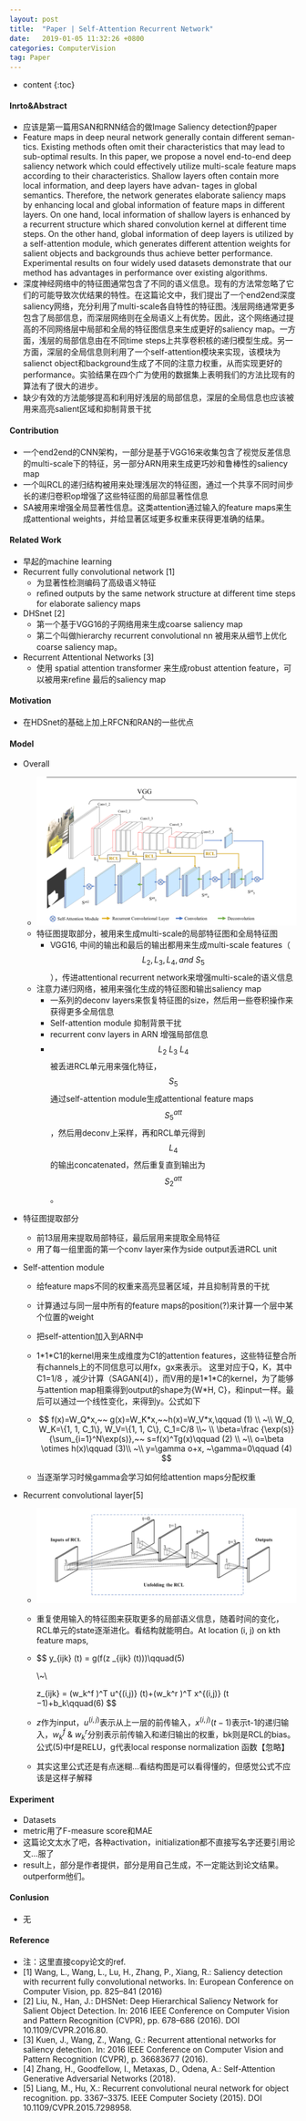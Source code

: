 ```yaml
---
layout: post
title:  "Paper | Self-Attention Recurrent Network"
date:   2019-01-05 11:32:26 +0800
categories: ComputerVision
tag: Paper
---
```

<!--
 * @Description: 
 * @Author: Leesky
 * @Date: 2019-01-05 11:32:26
 * @LastEditors: Leesky
 * @LastEditTime: 2019-01-05 11:51:10
 -->

<head>
    <script src="https://cdn.mathjax.org/mathjax/latest/MathJax.js?config=TeX-AMS-MML_HTMLorMML" type="text/javascript"></script>
    <script type="text/x-mathjax-config">
        MathJax.Hub.Config({
            tex2jax: {
            skipTags: ['script', 'noscript', 'style', 'textarea', 'pre'],
            inlineMath: [['$','$']]
            }
        });
    </script>
</head>


* content
{:toc}

#### Inrto&Abstract

- 应该是第一篇用SAN和RNN结合的做Image Saliency detection的paper
- Feature maps in deep neural network generally contain different seman- tics. Existing methods often omit their characteristics that may lead to sub-optimal results. In this paper, we propose a novel end-to-end deep saliency network which could effectively utilize multi-scale feature maps according to their characteristics. Shallow layers often contain more local information, and deep layers have advan- tages in global semantics. Therefore, the network generates elaborate saliency maps by enhancing local and global information of feature maps in different layers. On one hand, local information of shallow layers is enhanced by a recurrent structure which shared convolution kernel at different time steps. On the other hand, global information of deep layers is utilized by a self-attention module, which generates different attention weights for salient objects and backgrounds thus achieve better performance. Experimental results on four widely used datasets demonstrate that our method has advantages in performance over existing algorithms.
- 深度神经网络中的特征图通常包含了不同的语义信息。现有的方法常忽略了它们的可能导致次优结果的特性。在这篇论文中，我们提出了一个end2end深度saliency网络，充分利用了multi-scale各自特性的特征图。浅层网络通常更多包含了局部信息，而深层网络则在全局语义上有优势。因此，这个网络通过提高的不同网络层中局部和全局的特征图信息来生成更好的saliency map。一方面，浅层的局部信息由在不同time steps上共享卷积核的递归模型生成。另一方面，深层的全局信息则利用了一个self-attention模块来实现，该模块为salienct object和background生成了不同的注意力权重，从而实现更好的performance。实验结果在四个广为使用的数据集上表明我们的方法比现有的算法有了很大的进步。
- 缺少有效的方法能够提高和利用好浅层的局部信息，深层的全局信息也应该被用来高亮salient区域和抑制背景干扰

#### Contribution

- 一个end2end的CNN架构，一部分是基于VGG16来收集包含了视觉反差信息的multi-scale下的特征，另一部分ARN用来生成更巧妙和鲁棒性的saliency map
- 一个叫RCL的递归结构被用来处理浅层次的特征图，通过一个共享不同时间步长的递归卷积op增强了这些特征图的局部显著性信息
- SA被用来增强全局显著性信息。这类attention通过输入的feature maps来生成attentional weights，并给显著区域更多权重来获得更准确的结果。

#### Related Work

- 早起的machine learning
- Recurrent fully convolutional network [1]
  - 为显著性检测编码了高级语义特征
  - reﬁned outputs by the same network structure at different time steps for elaborate saliency maps
- DHSnet [2]
  - 第一个基于VGG16的子网络用来生成coarse saliency map
  - 第二个叫做hierarchy recurrent convolutional nn 被用来从细节上优化coarse saliency map。
- Recurrent Attentional Networks [3]
  - 使用 spatial attention transformer 来生成robust attention feature，可以被用来refine 最后的saliency map

#### Motivation

- 在HDSnet的基础上加上RFCN和RAN的一些优点

#### Model

- Overall
  - ![model](/image/SARN/overall.png)
  - 特征图提取部分，被用来生成multi-scale的局部特征图和全局特征图 
    - VGG16, 中间的输出和最后的输出都用来生成multi-scale features（$$L_2, L_3, L_4, and~S_5$$），传进attentional recurrent network来增强multi-scale的语义信息
  - 注意力递归网络，被用来强化生成的特征图和输出saliency map
    - 一系列的deconv layers来恢复特征图的size，然后用一些卷积操作来获得更多全局信息
    - Self-attention module 抑制背景干扰
    - recurrent conv layers in ARN 增强局部信息
    - $$L_2~L_3~L_4$$被丢进RCL单元用来强化特征，$$S_5$$通过self-attention module生成attentional feature maps $$S^{att}_5$$，然后用deconv上采样，再和RCL单元得到$$L_4$$的输出concatenated，然后重复直到输出为$$S^{att}_2$$。

- 特征图提取部分

  - 前13层用来提取局部特征，最后层用来提取全局特征
  - 用了每一组里面的第一个conv layer来作为side output丢进RCL unit

- Self-attention module

  - 给feature maps不同的权重来高亮显著区域，并且抑制背景的干扰

  - 计算通过与同一层中所有的feature maps的position(?)来计算一个层中某个位置的weight

  - 把self-attention加入到ARN中

  - 1\*1\*C1的kernel用来生成维度为C1的attention features，这些特征整合所有channels上的不同信息可以用fx，gx来表示。 这里对应于Q，K，其中C1=1/8 ，减少计算（SAGAN[4]），而V用的是1\*1\*C的kernel，为了能够与attention map相乘得到output的shape为{W*H, C}，和input一样。最后可以通过一个线性变化，来得到y。公式如下

  - $$
    f(x)=W_Q*x,~~ g(x)=W_K*x,~~h(x)=W_V*x,\qquad (1)
    \\
    ~\\
    W_Q, W_K=\{1, 1, C_1\}, W_V=\{1, 1, C\}, C_1=C/8 \\~
    \\
    \beta=\frac {\exp(s)} {\sum_{i=1}^N\exp(s)},~~ s=f(x)^Tg(x)\qquad (2)
    \\
    ~\\
    o=\beta \otimes h(x)\qquad (3)\\
    ~\\
    y=\gamma o+x, ~\gamma=0\qquad (4)
    $$

  - 当逐渐学习时候gamma会学习如何给attention maps分配权重

- Recurrent convolutional layer[5]

  - ![model](/image/SARN/RCL.png)
  - 重复使用输入的特征图来获取更多的局部语义信息，随着时间的变化，RCL单元的state逐渐进化。看结构就能明白。At location (i, j) on kth feature maps,

  - $$
    y_{ijk} (t) = g(f(z _{ijk} (t)))\qquad(5)
    
    \\~\\
    
    z_{ijk} = (w_k^f )^T u^{(i,j)} (t)+(w_k^r )^T x^{(i,j)} (t −1)+b_k\qquad(6)
    $$

  - $z$作为input，$u^{(i,j)}$表示从上一层的前传输入，$x^{(i,j)}(t-1)$表示t-1的递归输入，$w_k^f~\&~w_k^r$分别表示前传输入和递归输出的权重，bk则是RCL的bias。公式(5)中f是RELU，g代表local response normalization 函数【忽略】

  - 其实这里公式还是有点迷糊…看结构图是可以看得懂的，但感觉公式不应该是这样子解释

#### Experiment

- Datasets
- metric用了F-measure score和MAE
- 这篇论文太水了吧，各种activation，initialization都不直接写名字还要引用论文…服了
- result上，部分是作者提供，部分是用自己生成，不一定能达到论文结果。outperform他们。

#### Conlusion

- 无

#### Reference
 - 注：这里直接copy论文的ref.
 - [1] Wang, L., Wang, L., Lu, H., Zhang, P., Xiang, R.: Saliency detection with recurrent fully convolutional networks. In: European Conference on Computer Vision, pp. 825–841 (2016)
 - [2] Liu, N., Han, J.: DHSNet: Deep Hierarchical Saliency Network for Salient Object Detection. In: 2016 IEEE Conference on Computer Vision and Pattern Recognition (CVPR), pp. 678–686 (2016). DOI 10.1109/CVPR.2016.80.
 - [3] Kuen, J., Wang, Z., Wang, G.: Recurrent attentional networks for saliency detection. In: 2016 IEEE Conference on Computer Vision and Pattern Recognition (CVPR), p. 36683677 (2016).
 - [4] Zhang, H., Goodfellow, I., Metaxas, D., Odena, A.: Self-Attention Generative Adversarial Networks (2018).
 - [5] Liang, M., Hu, X.: Recurrent convolutional neural network for object recognition. pp. 3367–3375. IEEE Computer Society (2015). DOI 10.1109/CVPR.2015.7298958.